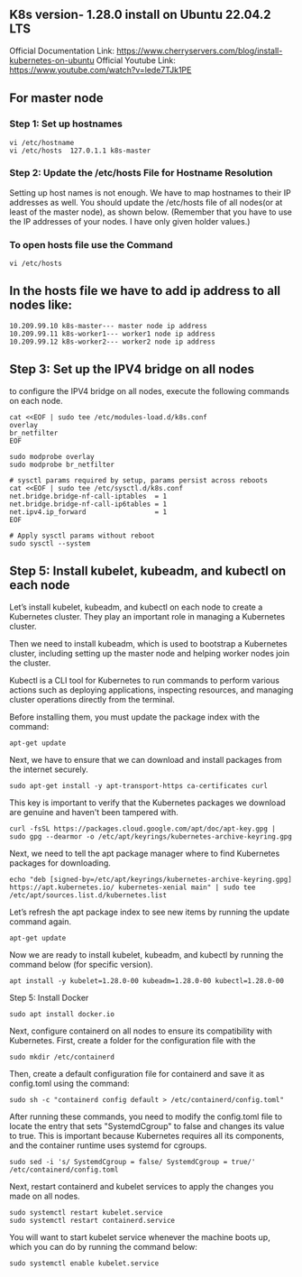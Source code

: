 ## K8s version- 1.28.0 install on Ubuntu 22.04.2 LTS
Official Documentation Link: https://www.cherryservers.com/blog/install-kubernetes-on-ubuntu
Official Youtube Link: https://www.youtube.com/watch?v=lede7TJk1PE


## For master node 

### Step 1: Set up hostnames
    vi /etc/hostname
    vi /etc/hosts  127.0.1.1 k8s-master

### Step 2: Update the /etc/hosts File for Hostname Resolution
Setting up host names is not enough. We have to map hostnames to their IP addresses as well. 
You should update the /etc/hosts file of all nodes(or at least of the master node), as shown below. 
(Remember that you have to use the IP addresses of your nodes. I have only given holder values.) 

### To open hosts file use the Command
    vi /etc/hosts
## In the hosts file we have to add ip address to all nodes like:    
    10.209.99.10 k8s-master--- master node ip address
    10.209.99.11 k8s-worker1--- worker1 node ip address
    10.209.99.12 k8s-worker2--- worker2 node ip address
    
## Step 3: Set up the IPV4 bridge on all nodes 
to configure the IPV4 bridge on all nodes, execute the following commands on each node.

    cat <<EOF | sudo tee /etc/modules-load.d/k8s.conf
    overlay
    br_netfilter
    EOF
    
    sudo modprobe overlay
    sudo modprobe br_netfilter
    
    # sysctl params required by setup, params persist across reboots
    cat <<EOF | sudo tee /etc/sysctl.d/k8s.conf
    net.bridge.bridge-nf-call-iptables  = 1
    net.bridge.bridge-nf-call-ip6tables = 1
    net.ipv4.ip_forward                 = 1
    EOF
    
    # Apply sysctl params without reboot
    sudo sysctl --system
## Step 5: Install kubelet, kubeadm, and kubectl on each node

Let’s install kubelet, kubeadm, and kubectl on each node to create a Kubernetes cluster. 
They play an important role in managing a Kubernetes cluster.

Then we need to install kubeadm, which is used to bootstrap a 
Kubernetes cluster, including setting up the master node and helping worker nodes join the cluster.

Kubectl is a CLI tool for Kubernetes to run commands to perform various actions such 
as deploying applications, inspecting resources, and managing cluster operations directly from the terminal.

Before installing them, you must update the package index with the command:

    apt-get update
Next, we have to ensure that we can download and install packages from the internet securely.

    sudo apt-get install -y apt-transport-https ca-certificates curl
This key is important to verify that the Kubernetes packages we download are genuine and haven't been tampered with.

    curl -fsSL https://packages.cloud.google.com/apt/doc/apt-key.gpg | sudo gpg --dearmor -o /etc/apt/keyrings/kubernetes-archive-keyring.gpg
Next, we need to tell the apt package manager where to find Kubernetes packages for downloading.

    echo "deb [signed-by=/etc/apt/keyrings/kubernetes-archive-keyring.gpg] https://apt.kubernetes.io/ kubernetes-xenial main" | sudo tee /etc/apt/sources.list.d/kubernetes.list
Let’s refresh the apt package index to see new items by running the update command again.

    apt-get update
Now we are ready to install kubelet, kubeadm, and kubectl by running the command below (for specific version).

    apt install -y kubelet=1.28.0-00 kubeadm=1.28.0-00 kubectl=1.28.0-00
Step 5: Install Docker

    sudo apt install docker.io
Next, configure containerd on all nodes to ensure its compatibility with Kubernetes. First, create a folder for the configuration file with the 

    sudo mkdir /etc/containerd
Then, create a default configuration file for containerd and save it as config.toml using the command:

    sudo sh -c "containerd config default > /etc/containerd/config.toml"
After running these commands, you need to modify the config.toml file to locate the entry that sets "SystemdCgroup" to false and changes its value to true. 
This is important because Kubernetes requires all its components, and the container runtime uses systemd for cgroups.

    sudo sed -i 's/ SystemdCgroup = false/ SystemdCgroup = true/' /etc/containerd/config.toml

Next, restart containerd and kubelet services to apply the changes you made on all nodes.

    sudo systemctl restart kubelet.service
    sudo systemctl restart containerd.service
You will want to start kubelet service whenever the machine boots up, which you can do by running the command below:

    sudo systemctl enable kubelet.service














